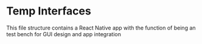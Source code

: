# Temp Interfaces

This file structure contains a React Native app with the function of being an test bench for GUI design and app integration
